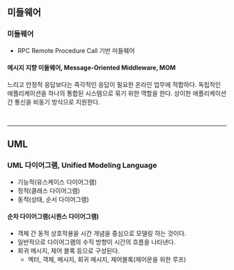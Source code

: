 ## 미들웨어

### 미들웨어
+ RPC Remote Procedure Call 기반 미들웨어

#### 메시지 지향 미들웨어, Message-Oriented Middleware, MOM
느리고 안정적 응답보다는 즉각적인 응답이 필요한 온라인 업무에 적합하다.
독립적인 애플리케이션을 하나의 통합된 시스템으로 묶기 위한 역할을 한다.
상이한 애플리케이션 간 통신을 비동기 방식으로 지원한다.

<br><hr>

## UML

### UML 다이어그램, Unified Modeling Language
+ 기능적(유스케이스 다이어그램)
+ 정적(클래스 다이어그램)
+ 동적(상태, 순서 다이어그램)

#### 순차 다이어그램(시퀀스 다이어그램)
+ 객체 간 동적 상호작용을 시간 개념을 중심으로 모델링 하는 것이다.
+ 일반적으로 다이어그램의 수직 방향이 시간의 흐름을 나타낸다.
+ 회귀 메시지, 제어 블록 등으로 구성된다.
    + 엑터, 객체, 메시지, 회귀 메시지, 제어블록(제어문을 위한 루프)